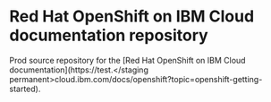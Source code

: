 # Red Hat OpenShift on IBM Cloud documentation repository

Prod source repository for the [Red Hat OpenShift on IBM Cloud documentation](https://<staging permanent>test.</staging permanent>cloud.ibm.com/docs/openshift?topic=openshift-getting-started).
